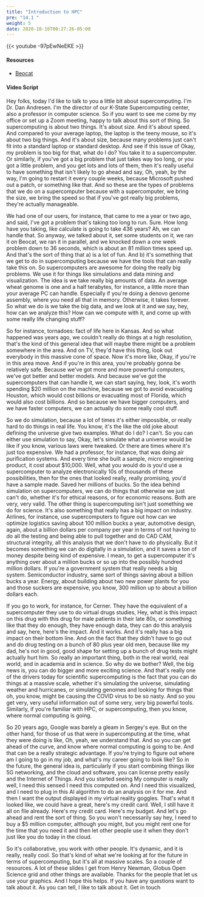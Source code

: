 ```yaml
---
title: "Introduction to HPC"
pre: "14.1 "
weight: 5
date: 2020-10-16T00:27:26-05:00
---
```


{{< youtube -97pEwNeEKE >}}

#### Resources
* [Beocat](https://beocat.ksu.edu/)

#### Video Script

Hey folks, today I'd like to talk to you a little bit about supercomputing. I'm Dr. Dan Andresen. I'm the director of our K-State Supercomputing center, also a professor in computer science. So if you want to see me come by my office or set up a Zoom meeting, happy to talk about this sort of thing. So supercomputing is about two things. It's about size. And it's about speed. And compared to your average laptop, the laptop is the teeny mouse, so it's about two big things. And it's about size, because many problems just can't fit into a standard laptop or standard desktop. And see if this issue of Okay, my problem is too big for that, what do I do? You take it to a supercomputer. Or similarly, if you've got a big problem that just takes way too long, or you got a little problem, and you get lots and lots of them, then it's really useful to have something that isn't likely to go ahead and say, Oh, yeah, by the way, I'm going to restart it every couple weeks, because Microsoft pushed out a patch, or something like that. And so these are the types of problems that we do on a supercomputer because with a supercomputer, we bring the size, we bring the speed so that if you've got really big problems, they're actually manageable. 

We had one of our users, for instance, that came to me a year or two ago, and said, I've got a problem that's taking too long to run. Sure. How long have you taking, like calculate is going to take 436 years? Ah, we can handle that. So anyway, we talked about it, set some students on it, we ran it on Beocat, we ran it in parallel, and we knocked down a one week problem down to 36 seconds, which is about an 81 million times speed up. And that's the sort of thing that a) is a lot of fun. And b)  it's something that we get to do in supercomputing because we have the tools that can really take this on. So supercomputers are awesome for doing the really big problems. We use it for things like simulations and data mining and visualization. The idea is we take really big amounts of data. An average wheat genome is one and a half terabytes, for instance, a little more than your average PC can handle. Especially if you're doing a denovo genome assembly, where you need all that in memory. Otherwise, it takes forever. So what we do is we take the big data, and we look at it and we say, hey, how can we analyze this? How can we compute with it, and come up with some really life changing stuff? 

So for instance, tornadoes: fact of life here in Kansas. And so what happened was years ago, we couldn't really do things at a high resolution, that's the kind of this general idea that will maybe there might be a problem somewhere in the area. And on TV, they'd have this thing, look out everybody in this massive cone of space. Now it's more like, Okay, if you're in this area move. And if you're in this area, you're probably gonna be relatively safe. Because we've got more and more powerful computers, we've got better and better models. And because we've got the supercomputers that can handle it, we can start saying, hey, look, it's worth spending $20 million on the machine, because we got to avoid evacuating Houston, which would cost billions or evacuating most of Florida, which would also cost billions. And so because we have bigger computers, and we have faster computers, we can actually do some really cool stuff. 

So we do simulation, because a lot of times it's either impossible, or really hard to do things in real life. You know, it's the like the old joke about defining the universe give two examples. What do I do? I can't. So you can either use simulation to say, Okay, let's simulate what a universe would be like if you know, various laws were tweaked. Or there are times where it's just too expensive. We had a professor, for instance, that was doing air purification systems. And every time she built a sample, micro engineering product, it cost about $10,000. Well, what you would do is you'd use a supercomputer to analyze electronically 10s of thousands of these possibilities, then for the ones that looked really, really promising, you'd have a sample made. Saved her millions of bucks. So the idea behind simulation on supercomputers, we can do things that otherwise we just can't do, whether it's for ethical reasons, or for economic reasons. Both are very, very valid. The other thing is supercomputing isn't just something we do for science. It's also something that really has a big impact on industry. Airlines, for instance, use supercomputers to figure out how can we optimize logistics saving about 100 million bucks a year, automotive design, again, about a billion dollars per company per year in terms of not having to do all the testing and being able to pull together and do CAD CAM, structural integrity, all this analysis that we don't have to do physically. But it becomes something we can do digitally in a simulation, and it saves a ton of money despite being kind of expensive. I mean, to get a supercomputer it's anything over about a million bucks or so up into the possibly hundred million dollars. If you're a government system that really needs a big system. Semiconductor industry, same sort of things saving about a billion bucks a year. Energy, about building about two new power plants for you and those suckers are expensive, you know, 300 million up to about a billion dollars each. 

If you go to work, for instance, for Cerner. They have the equivalent of a supercomputer they use to do virtual drugs studies, Hey, what is this impact on this drug with this drug for male patients in their late 80s, or something like that they do enough, they have enough data, they can do this analysis and say, here, here's the impact. And it works. And it's really has a big impact on their bottom line. And on the fact that they didn't have to go out and do drug testing on a bunch of 80 plus year old men, because like my dad, he's not in good, good shape for setting up a bunch of drug tests might actually hurt him. So really an important thing, both in the real world, real world, and in academia and in science. So why do we bother? Well, the big news is, you can do bigger and more exciting science. And that's really one of the drivers today for scientific supercomputing is the fact that you can do things at a massive scale, whether it's simulating the universe, simulating weather and hurricanes, or simulating genomes and looking for things that oh, you know, might be causing the COVID virus to be so nasty. And so you get very, very useful information out of some very, very big powerful tools. Similarly, if you're familiar with HPC, or supercomputing, then you know, where normal computing is going. 

So 20 years ago, Google was barely a gleam in Sergey's eye. But on the other hand, for those of us that were in supercomputing at the time, what they were doing is like, Oh, yeah, we understand that. And so you can get ahead of the curve, and know where normal computing is going to be. And that can be a really strategic advantage. If you're trying to figure out where am I going to go in my job, and what's my career going to look like? So in the future, the general idea is, particularly if you start combining things like 5G networking, and the cloud and software, you can license pretty easily and the Internet of Things. And you started seeing My computer is really well, I need this sensed I need this computed on. And I need this visualized, and I need to plug in this AI algorithm to do an analysis on it for me. And then I want the output displayed in my virtual reality goggles. That's what it looked like, we could have a great, here's my credit card. Well, I still have it all on file already. Here's my credit card. Here's my budget. And let's go ahead and rent the sort of thing. So you won't necessarily say hey, I need to buy a $5 million computer, although you might, but you might rent one for the time that you need it and then let other people use it when they don't just like you do today in the cloud. 

So it's collaborative, you work with other people. It's dynamic, and it is really, really cool. So that's kind of what we're looking at for the future in terms of supercomputing, but it's all at massive scales. So a couple of resources. A lot of these slides I get from Henry Newman, Globus Open Science grid and other things are available. Thanks for the people that let us use your graphics. And I hope this helps. If you have any questions want to talk about it. As you can tell, I like to talk about it. Get in touch 

